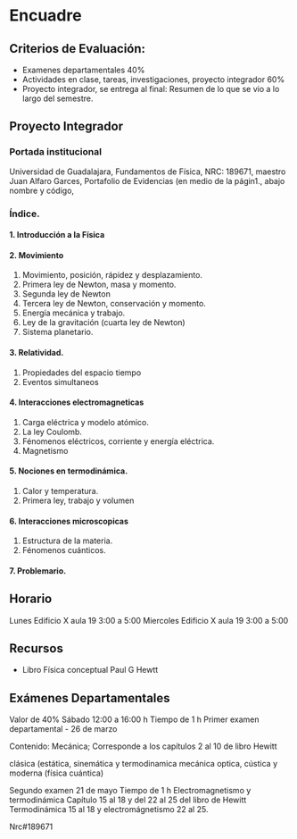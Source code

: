 # Encuadre

## Criterios de Evaluación:

- Examenes departamentales 40%
- Actividades en clase, tareas, investigaciones, proyecto integrador 60%
- Proyecto integrador, se entrega al final: Resumen de lo que se vio a lo largo del semestre.

## Proyecto Integrador

### Portada institucional

Universidad de Guadalajara, Fundamentos de Física, NRC: 189671, maestro Juan Alfaro Garces, Portafolio de Evidencias (en medio de la págin1., abajo nombre y código,

### Índice.

#### 1. Introducción a la Física

#### 2. Movimiento

1. Movimiento, posición, rápidez y desplazamiento.
2. Primera ley de Newton, masa y momento.
3. Segunda ley de Newton
4. Tercera ley de Newton, conservación y momento.
5. Energía mecánica y trabajo.
6. Ley de la gravitación (cuarta ley de Newton)
7. Sistema planetario.

#### 3. Relatividad.

1. Propiedades del espacio tiempo
2. Eventos simultaneos

#### 4. Interacciones electromagneticas

1. Carga eléctrica y modelo atómico.
2. La ley Coulomb.
3. Fénomenos eléctricos, corriente y energía eléctrica.
4. Magnetismo

#### 5. Nociones en termodinámica.
1. Calor y temperatura.
2. Primera ley, trabajo y volumen

#### 6. Interacciones microscopicas
1. Estructura de la materia.
2. Fénomenos cuánticos.

#### 7. Problemario.

## Horario

Lunes Edificio X aula 19 3:00 a 5:00
Miercoles Edificio X aula 19 3:00 a 5:00

## Recursos

- Libro Física conceptual Paul  G Hewtt

## Exámenes Departamentales

Valor de 40%
Sábado 12:00 a 16:00 h
Tiempo de 1 h
Primer examen departamental - 26 de marzo

Contenido: Mecánica; Corresponde a los capítulos 2 al 10 de libro Hewitt

clásica (estática, sinemática y termodinamica mecánica optica, cústica y moderna (física cuántica)

Segundo examen
21 de mayo
Tiempo de 1 h
Electromagnetismo y termodinámica
Capítulo 15 al 18 y del 22 al 25 del libro de Hewitt
Termodinámica 15 al 18 y electromágnetismo 22 al 25.

Nrc#189671